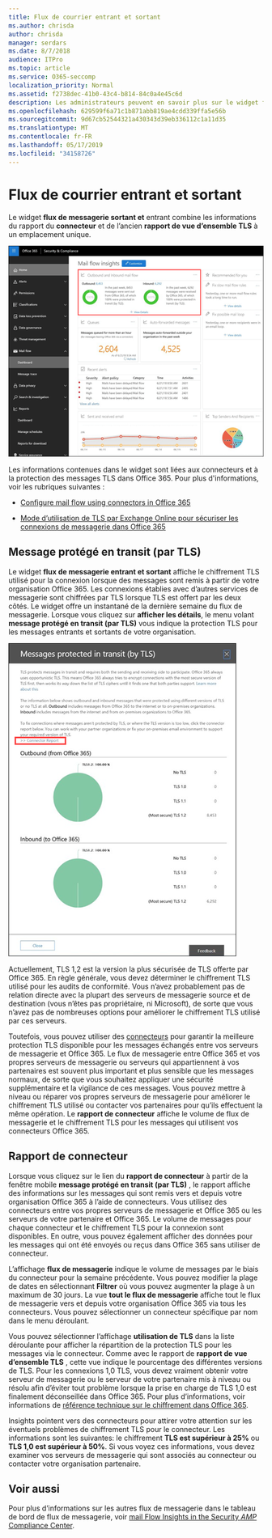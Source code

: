 ```yaml
---
title: Flux de courrier entrant et sortant
ms.author: chrisda
author: chrisda
manager: serdars
ms.date: 8/7/2018
audience: ITPro
ms.topic: article
ms.service: O365-seccomp
localization_priority: Normal
ms.assetid: f2738dec-41b0-43c4-b814-84c0a4e45c6d
description: Les administrateurs peuvent en savoir plus sur le widget flux de messagerie sortant et entrant dans le tableau de bord de flux de messagerie dans le centre de sécurité & Compliance Center.
ms.openlocfilehash: 629599f6a71c1b871abb819ae4cdd339ffa5e56b
ms.sourcegitcommit: 9d67cb52544321a430343d39eb336112c1a11d35
ms.translationtype: MT
ms.contentlocale: fr-FR
ms.lasthandoff: 05/17/2019
ms.locfileid: "34158726"
---
```

# <a name="outbound-and-inbound-mail-flow"></a>Flux de courrier entrant et sortant

Le widget **flux de messagerie sortant et** entrant combine les informations du rapport du **connecteur** et de l’ancien **rapport de vue d’ensemble TLS** à un emplacement unique.

![Le rapport des flux de messagerie entrants et sortants dans le tableau de bord de flux de messagerie dans le centre de sécurité & Compliance Center](media/2c591d1c-bad6-4b72-890e-f8fdfd4f447a.png)

Les informations contenues dans le widget sont liées aux connecteurs et à la protection des messages TLS dans Office 365. Pour plus d'informations, voir les rubriques suivantes :

- [Configure mail flow using connectors in Office 365](https://technet.microsoft.com/library/ms.exch.eac.connectorselection.aspx)

- [Mode d’utilisation de TLS par Exchange Online pour sécuriser les connexions de messagerie dans Office 365](https://support.office.com/article/4CDE0CDA-3430-4DC0-B489-F2C0736C929F)

## <a name="message-protected-in-transit-by-tls"></a>Message protégé en transit (par TLS)

Le widget **flux de messagerie entrant et sortant** affiche le chiffrement TLS utilisé pour la connexion lorsque des messages sont remis à partir de votre organisation Office 365. Les connexions établies avec d’autres services de messagerie sont chiffrées par TLS lorsque TLS est offert par les deux côtés. Le widget offre un instantané de la dernière semaine du flux de messagerie. Lorsque vous cliquez sur **afficher les détails**, le menu volant **message protégé en transit (par TLS)** vous indique la protection TLS pour les messages entrants et sortants de votre organisation.

![Le menu contextuel messages protégés en transit (par TLS) dans le centre de sécurité & Compliance Center](media/825aa74c-413d-4141-8e3c-dfe68ae78eed.png)

Actuellement, TLS 1,2 est la version la plus sécurisée de TLS offerte par Office 365. En règle générale, vous devez déterminer le chiffrement TLS utilisé pour les audits de conformité. Vous n’avez probablement pas de relation directe avec la plupart des serveurs de messagerie source et de destination (vous n’êtes pas propriétaire, ni Microsoft), de sorte que vous n’avez pas de nombreuses options pour améliorer le chiffrement TLS utilisé par ces serveurs.

Toutefois, vous pouvez utiliser des [connecteurs](https://technet.microsoft.com/library/ms.exch.eac.connectorselection.aspx) pour garantir la meilleure protection TLS disponible pour les messages échangés entre vos serveurs de messagerie et Office 365. Le flux de messagerie entre Office 365 et vos propres serveurs de messagerie ou serveurs qui appartiennent à vos partenaires est souvent plus important et plus sensible que les messages normaux, de sorte que vous souhaitez appliquer une sécurité supplémentaire et la vigilance de ces messages. Vous pouvez mettre à niveau ou réparer vos propres serveurs de messagerie pour améliorer le chiffrement TLS utilisé ou contacter vos partenaires pour qu’ils effectuent la même opération. Le **rapport de connecteur** affiche le volume de flux de messagerie et le chiffrement TLS pour les messages qui utilisent vos connecteurs Office 365.

## <a name="connector-report"></a>Rapport de connecteur

Lorsque vous cliquez sur le lien du **rapport de connecteur** à partir de la fenêtre mobile **message protégé en transit (par TLS)** , le rapport affiche des informations sur les messages qui sont remis vers et depuis votre organisation Office 365 à l’aide de connecteurs. Vous utilisez des connecteurs entre vos propres serveurs de messagerie et Office 365 ou les serveurs de votre partenaire et Office 365. Le volume de messages pour chaque connecteur et le chiffrement TLS pour la connexion sont disponibles. En outre, vous pouvez également afficher des données pour les messages qui ont été envoyés ou reçus dans Office 365 sans utiliser de connecteur.

L’affichage **flux de messagerie** indique le volume de messages par le biais du connecteur pour la semaine précédente. Vous pouvez modifier la plage de dates en sélectionnant **Filtrer** où vous pouvez augmenter la plage à un maximum de 30 jours. La vue **tout le flux de messagerie** affiche tout le flux de messagerie vers et depuis votre organisation Office 365 via tous les connecteurs. Vous pouvez sélectionner un connecteur spécifique par nom dans le menu déroulant.

Vous pouvez sélectionner l’affichage **utilisation de TLS** dans la liste déroulante pour afficher la répartition de la protection TLS pour les messages via le connecteur. Comme avec le rapport de **rapport de vue d’ensemble TLS** , cette vue indique le pourcentage des différentes versions de TLS. Pour les connexions 1,0 TLS, vous devez vraiment obtenir votre serveur de messagerie ou le serveur de votre partenaire mis à niveau ou résolu afin d’éviter tout problème lorsque la prise en charge de TLS 1,0 est finalement déconseillée dans Office 365. Pour plus d’informations, voir informations de [référence technique sur le chiffrement dans Office 365](https://support.office.com/article/862cbe93-4268-4ef9-ba79-277545ecf221).

Insights pointent vers des connecteurs pour attirer votre attention sur les éventuels problèmes de chiffrement TLS pour le connecteur. Les informations sont les suivantes: le chiffrement **TLS est supérieur à 25%** ou **TLS 1,0 est supérieur à 50%**. Si vous voyez ces informations, vous devez examiner vos serveurs de messagerie qui sont associés au connecteur ou contacter votre organisation partenaire.

## <a name="see-also"></a>Voir aussi

Pour plus d’informations sur les autres flux de messagerie dans le tableau de bord de flux de messagerie, voir [mail Flow Insights in the Security _AMP_ Compliance Center](mail-flow-insights.md).
